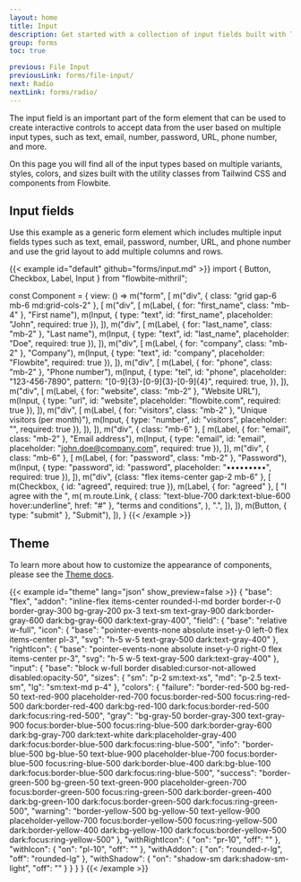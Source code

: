 ```yaml
---
layout: home
title: Input
description: Get started with a collection of input fields built with Tailwind CSS to start accepting data from the user based on multiple sizes, variants, and input types
group: forms
toc: true

previous: File Input
previousLink: forms/file-input/
next: Radio
nextLink: forms/radio/
---
```


The input field is an important part of the form element that can be used to create interactive controls to accept data from the user based on multiple input types, such as text, email, number, password, URL, phone number, and more.

On this page you will find all of the input types based on multiple variants, styles, colors, and sizes built with the utility classes from Tailwind CSS and components from Flowbite.

## Input fields

Use this example as a generic form element which includes multiple input fields types such as text, email, password, number, URL, and phone number and use the grid layout to add multiple columns and rows.

{{< example id="default" github="forms/input.md" >}}
import { Button, Checkbox, Label, Input } from "flowbite-mithril";

const Component = {
  view: () =>
    m("form", [
      m("div", { class: "grid gap-6 mb-6 md:grid-cols-2" }, [
        m("div", [
          m(Label, { for: "first_name", class: "mb-4" }, "First name"),
          m(Input, { type: "text", id: "first_name", placeholder: "John", required: true }),
        ]),
        m("div", [
          m(Label, { for: "last_name", class: "mb-2" }, "Last name"),
          m(Input, { type: "text", id: "last_name", placeholder: "Doe", required: true }),
        ]),
        m("div", [
          m(Label, { for: "company", class: "mb-2" }, "Company"),
          m(Input, { type: "text", id: "company", placeholder: "Flowbite", required: true }),
        ]),
        m("div", [
          m(Label, { for: "phone", class: "mb-2" }, "Phone number"),
          m(Input, {
            type: "tel",
            id: "phone",
            placeholder: "123-456-7890",
            pattern: "[0-9]{3}-[0-9]{3}-[0-9]{4}",
            required: true,
          }),
        ]),
        m("div", [
          m(Label, { for: "website", class: "mb-2" }, "Website URL"),
          m(Input, { type: "url", id: "website", placeholder: "flowbite.com", required: true }),
        ]),
        m("div", [
          m(Label, { for: "visitors", class: "mb-2" }, "Unique visitors (per month)"),
          m(Input, { type: "number", id: "visitors", placeholder: "", required: true }),
        ]),
      ]),
      m("div", { class: "mb-6" }, [
        m(Label, { for: "email", class: "mb-2" }, "Email address"),
        m(Input, { type: "email", id: "email", placeholder: "john.doe@company.com", required: true }),
      ]),
      m("div", { class: "mb-6" }, [
        m(Label, { for: "password", class: "mb-2" }, "Password"),
        m(Input, { type: "password", id: "password", placeholder: "•••••••••", required: true }),
      ]),
      m("div", {class: "flex items-center gap-2 mb-6" }, [
        m(Checkbox, { id: "agreed", required: true }),
        m(Label, { for: "agreed" }, [
          "I agree with the ",
          m(
            m.route.Link,
            { class: "text-blue-700 dark:text-blue-600 hover:underline", href: "#" },
            "terms and conditions",
          ),
          ".",
        ]),
      ]),
      m(Button, { type: "submit" }, "Submit"),
    ]),
}
{{< /example >}}

## Theme

To learn more about how to customize the appearance of components, please see the [Theme docs](https://patopesto.github.io/flowbite-mithril/customize/theme/).

{{< example id="theme" lang="json" show_preview=false >}}
{
  "base": "flex",
  "addon": "inline-flex items-center rounded-l-md border border-r-0 border-gray-300 bg-gray-200 px-3 text-sm text-gray-900 dark:border-gray-600 dark:bg-gray-600 dark:text-gray-400",
  "field": {
    "base": "relative w-full",
    "icon": {
      "base": "pointer-events-none absolute inset-y-0 left-0 flex items-center pl-3",
      "svg": "h-5 w-5 text-gray-500 dark:text-gray-400"
    },
    "rightIcon": {
      "base": "pointer-events-none absolute inset-y-0 right-0 flex items-center pr-3",
      "svg": "h-5 w-5 text-gray-500 dark:text-gray-400"
    },
    "input": {
      "base": "block w-full border disabled:cursor-not-allowed disabled:opacity-50",
      "sizes": {
        "sm": "p-2 sm:text-xs",
        "md": "p-2.5 text-sm",
        "lg": "sm:text-md p-4"
      },
      "colors": {
        "failure": "border-red-500 bg-red-50 text-red-900 placeholder-red-700 focus:border-red-500 focus:ring-red-500 dark:border-red-400 dark:bg-red-100 dark:focus:border-red-500 dark:focus:ring-red-500",
        "gray": "bg-gray-50 border-gray-300 text-gray-900 focus:border-blue-500 focus:ring-blue-500 dark:border-gray-600 dark:bg-gray-700 dark:text-white dark:placeholder-gray-400 dark:focus:border-blue-500 dark:focus:ring-blue-500",
        "info": "border-blue-500 bg-blue-50 text-blue-900 placeholder-blue-700 focus:border-blue-500 focus:ring-blue-500 dark:border-blue-400 dark:bg-blue-100 dark:focus:border-blue-500 dark:focus:ring-blue-500",
        "success": "border-green-500 bg-green-50 text-green-900 placeholder-green-700 focus:border-green-500 focus:ring-green-500 dark:border-green-400 dark:bg-green-100 dark:focus:border-green-500 dark:focus:ring-green-500",
        "warning": "border-yellow-500 bg-yellow-50 text-yellow-900 placeholder-yellow-700 focus:border-yellow-500 focus:ring-yellow-500 dark:border-yellow-400 dark:bg-yellow-100 dark:focus:border-yellow-500 dark:focus:ring-yellow-500"
      },
      "withRightIcon": {
        "on": "pr-10",
        "off": ""
      },
      "withIcon": {
        "on": "pl-10",
        "off": ""
      },
      "withAddon": {
        "on": "rounded-r-lg",
        "off": "rounded-lg"
      },
      "withShadow": {
        "on": "shadow-sm dark:shadow-sm-light",
        "off": ""
      }
    }
  }
}
{{< /example >}}

